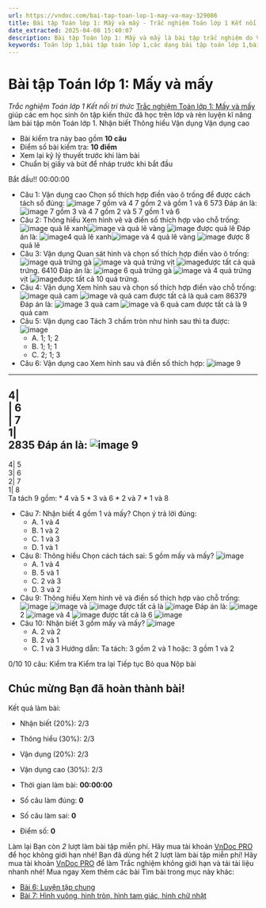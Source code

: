```yaml
---
url: https://vndoc.com/bai-tap-toan-lop-1-may-va-may-329086
title: Bài tập Toán lớp 1: Mấy và mấy - Trắc nghiệm Toán lớp 1 Kết nối tri thức - VnDoc.com
date_extracted: 2025-04-08 15:40:07
description: Bài tập Toán lớp 1: Mấy và mấy là bài tập trắc nghiệm do VnDoc biên soạn theo chương trình của bộ sách Kết nối tri thức giúp các em học sinh lớp 1 ôn tập lại kiến thức đã được học trên lớp.
keywords: Toán lớp 1,bài tập toán lớp 1,các dạng bài tập toán lớp 1,bài tập ôn tập toán lớp 1,đề ôn tập toán lớp 1,giải bài tập toán lớp 1 nâng cao,đề thi học sinh giỏi Toán lớp 1,Toán 1 sách kết nối,bài tập toán lớp 1 sách kết nối tri thức,mấy và mấy,toán lớp 1 mấy và mấy kết nối,Bài tập mấy và mấy kết nối,toán lớp 1 bài 1 kết nối tri thức
---
```


# Bài tập Toán lớp 1: Mấy và mấy
 _Trắc nghiệm Toán lớp 1 Kết nối tri thức_
[Trắc nghiệm Toán lớp 1: Mấy và mấy](<https://vndoc.com/bai-tap-toan-lop-1-may-va-may-329086>) giúp các em học sinh ôn tập kiến thức đã học trên lớp và rèn luyện kĩ năng làm bài tập môn Toán lớp 1.
Nhận biết Thông hiểu Vận dụng Vận dụng cao
  * Bài kiểm tra này bao gồm **10 câu**
  * Điểm số bài kiểm tra: **10 điểm**
  * Xem lại kỹ lý thuyết trước khi làm bài
  * Chuẩn bị giấy và bút để nháp trước khi bắt đầu

Bắt đầu\!\!
00:00:00
  * Câu 1:  Vận dụng cao
Chọn số thích hợp điền vào ô trống để được cách tách số đúng:
![image](https://i.vdoc.vn/data/image/2024/09/27/trac-nghiem-toan-h225.png)
7 gồm  và 4
7 gồm 2 và 
gồm 1 và 6
573
Đáp án là:
![image](/data/image/2024/09/27/trac-nghiem-toan-h225.png)
7 gồm 3 và 4
7 gồm 2 và 5
7 gồm 1 và 6
  * Câu 2:  Thông hiểu
Xem hình vẽ và điền số thích hợp vào chỗ trống:
![image](https://i.vdoc.vn/data/image/2024/09/27/trac-nghiem-toan-h219.png) quả lê xanh![image](https://i.vdoc.vn/data/image/2024/09/18/trac-nghiem-toan-4-h154.png) và  quả lê vàng ![image](https://i.vdoc.vn/data/image/2024/09/18/trac-nghiem-toan-4-h158.png) được  quả lê
Đáp án là:
![image](/data/image/2024/09/27/trac-nghiem-toan-h219.png)4 quả lê xanh![image](/data/image/2024/09/18/trac-nghiem-toan-4-h154.png) và 4 quả lê vàng ![image](/data/image/2024/09/18/trac-nghiem-toan-4-h158.png) được 8 quả lê
  * Câu 3:  Vận dụng
Quan sát hình và chọn số thích hợp điền vào ô trống:
![image](https://i.vdoc.vn/data/image/2024/09/27/trac-nghiem-toan-h220.png)
quả trứng gà ![image](https://i.vdoc.vn/data/image/2024/09/27/trac-nghiem-toan-h221.png) và  quả trứng vịt ![image](https://i.vdoc.vn/data/image/2024/09/27/trac-nghiem-toan-h222.png)được tất cả  quả trứng.
6410
Đáp án là:
![image](/data/image/2024/09/27/trac-nghiem-toan-h220.png)
6 quả trứng gà ![image](/data/image/2024/09/27/trac-nghiem-toan-h221.png) và 4 quả trứng vịt ![image](/data/image/2024/09/27/trac-nghiem-toan-h222.png)được tất cả 10 quả trứng.
  * Câu 4:  Vận dụng
Xem hình sau và chọn số thích hợp điền vào chỗ trống:
![image](https://i.vdoc.vn/data/image/2024/09/27/trac-nghiem-toan-h223.png)
quả cam ![image](https://i.vdoc.vn/data/image/2024/09/27/trac-nghiem-toan-h224.png) và  quả cam được tất cả là  quả cam
86379
Đáp án là:
![image](/data/image/2024/09/27/trac-nghiem-toan-h223.png)
3 quả cam ![image](/data/image/2024/09/27/trac-nghiem-toan-h224.png) và 6 quả cam được tất cả là 9 quả cam
  * Câu 5:  Vận dụng cao
Tách 3 chấm tròn như hình sau thì ta được:
![image](https://i.vdoc.vn/data/image/2024/09/25/trac-nghiem-toan-4-h203.png)
    * A. 1; 1; 2 
    * B. 1; 1; 1 
    * C. 2; 1; 3 
  * Câu 6:  Vận dụng cao
Xem hình sau và điền số thích hợp:
![image](https://i.vdoc.vn/data/image/2024/09/17/trac-nghiem-toan-4-h148.png)
9  
---  
4|   
| 6  
| 7  
1|   
2835
Đáp án là:
![image](/data/image/2024/09/17/trac-nghiem-toan-4-h148.png)
9  
---  
4| 5  
3| 6  
2| 7  
1| 8  
Ta tách 9 gồm:
    * 4 và 5
    * 3 và 6
    * 2 và 7
    * 1 và 8
  * Câu 7:  Nhận biết
4 gồm 1 và mấy? Chọn ý trả lời đúng:
    * A. 1 và 4 
    * B. 1 và 2 
    * C. 1 và 3 
    * D. 1 và 1 
  * Câu 8:  Thông hiểu
Chọn cách tách sai: 5 gồm mấy và mấy?
![image](https://i.vdoc.vn/data/image/2024/09/27/trac-nghiem-toan-h215.png)
    * A. 1 và 4 
    * B. 5 và 1 
    * C. 2 và 3 
    * D. 3 và 2 
  * Câu 9:  Thông hiểu
Xem hình vẽ và điền số thích hợp vào chỗ trống:
![image](https://i.vdoc.vn/data/image/2024/09/27/trac-nghiem-toan-h217.png)
![image](https://i.vdoc.vn/data/image/2024/09/27/trac-nghiem-toan-h218.png) và  ![image](https://i.vdoc.vn/data/image/2024/09/27/trac-nghiem-toan-h218.png) được tất cả là  ![image](https://i.vdoc.vn/data/image/2024/09/27/trac-nghiem-toan-h218.png)
Đáp án là:
![image](/data/image/2024/09/27/trac-nghiem-toan-h217.png)
2 ![image](/data/image/2024/09/27/trac-nghiem-toan-h218.png) và 4 ![image](/data/image/2024/09/27/trac-nghiem-toan-h218.png) được tất cả là 6 ![image](/data/image/2024/09/27/trac-nghiem-toan-h218.png)
  * Câu 10:  Nhận biết
3 gồm mấy và mấy?
![image](https://i.vdoc.vn/data/image/2024/09/25/trac-nghiem-toan-4-h202.png)
    * A. 2 và 2 
    * B. 2 và 1 
    * C. 1 và 3 
Hướng dẫn: 
Ta tách:
3 gồm 2 và 1
hoặc: 3 gồm 1 và 2

0/10
10 câu:
Kiểm tra Kiểm tra lại Tiếp tục Bỏ qua Nộp bài
## Chúc mừng Bạn đã hoàn thành bài\!
Kết quả làm bài:
  * Nhận biết \(20%\):
2/3
  * Thông hiểu \(30%\):
2/3
  * Vận dụng \(20%\):
2/3
  * Vận dụng cao \(30%\):
2/3

  * Thời gian làm bài:  **00:00:00**
  * Số câu làm đúng: **0**
  * Số câu làm sai: **0**
  * Điểm số: **0**

Làm lại
Bạn còn _2_ lượt làm bài tập miễn phí. Hãy mua tài khoản [VnDoc PRO](</pro>) để học không giới hạn nhé\!  Bạn đã dùng hết 2 lượt làm bài tập miễn phí\! Hãy mua tài khoản [VnDoc PRO](</pro>) để làm Trắc nghiệm không giới hạn và tải tài liệu nhanh nhé\!  Mua ngay
Xem thêm các bài Tìm bài trong mục này khác:
  * [Bài 6: Luyện tập chung](</bai-tap-toan-lop-1-luyen-tap-chung-trang-38-330305>)
  * [Bài 7: Hình vuông, hình tròn, hình tam giác, hình chữ nhật](</bai-tap-toan-lop-1-hinh-vuong-hinh-tron-hinh-tam-giac-hinh-chu-nhat-kntt-330308>)

